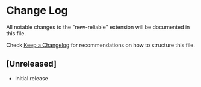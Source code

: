 # Change Log

All notable changes to the "new-reliable" extension will be documented in this file.

Check [Keep a Changelog](http://keepachangelog.com/) for recommendations on how to structure this file.

## [Unreleased]

- Initial release